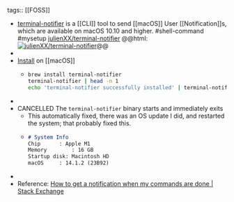 tags:: [[FOSS]]

- [terminal-notifier](https://github.com/julienXX/terminal-notifier) is a [[CLI]] tool to send [[macOS]] User [[Notification]]s, which are available on macOS 10.10 and higher. #shell-command #mysetup
  [julienXX/terminal-notifier](https://github.com/julienXX/terminal-notifier)
  @@html: <a href="https://github.com/julienXX/terminal-notifier/"><img src="https://github-readme-stats-astronomer.vercel.app/api/pin/?username=julienXX&repo=terminal-notifier&theme=tokyonight" alt="julienXX/terminal-notifier"/></a>@@
-
- [Install](https://github.com/julienXX/terminal-notifier#download) on [[macOS]]
	- ```bash
	  brew install terminal-notifier
	  terminal-notifier | head -n 1
	  echo 'terminal-notifier successfully installed' | terminal-notifier -sound default
	  ```
-
- CANCELLED The `terminal-notifier` binary starts and immediately exits
	- This automatically fixed, there was an OS update I did, and restarted the system; that probably fixed this.
	- ```markdown
	  # System Info
	  Chip		: Apple M1
	  Memory		: 16 GB
	  Startup disk: Macintosh HD
	  macOS		: 14.1.2 (23B92)
	  ```
-
- Reference: [How to get a notification when my commands are done | Stack Exchange](https://apple.stackexchange.com/a/85969)